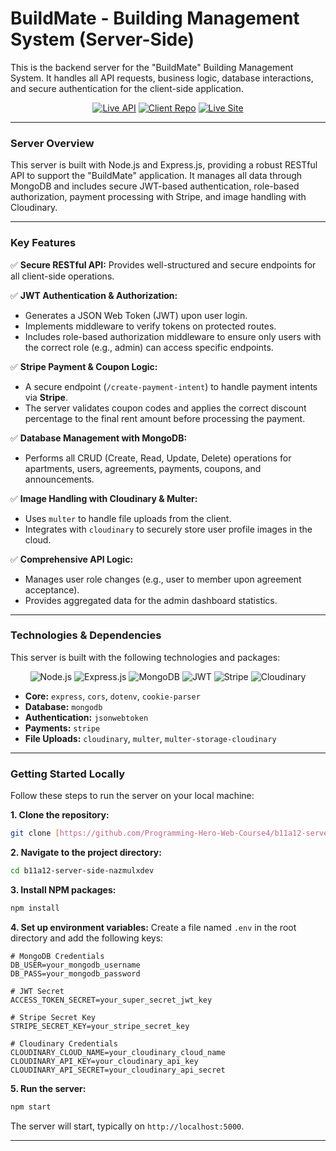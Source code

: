 # BuildMate - Building Management System (Server-Side)

This is the backend server for the "BuildMate" Building Management System. It handles all API requests, business logic, database interactions, and secure authentication for the client-side application.

<div align="center">

[![Live API](https://img.shields.io/badge/Live_API-Online-blueviolet?style=for-the-badge)](https://my-house-server.vercel.app/)
[![Client Repo](https://img.shields.io/badge/Client_Repo-GitHub-333?style=for-the-badge&logo=github)](https://github.com/Programming-Hero-Web-Course4/b11a12-client-side-nazmulxdev)
[![Live Site](https://img.shields.io/badge/Live_Site-my--house.web.app-blue?style=for-the-badge&logo=firebase)](https://my-house-6de15.web.app/)

</div>

---

### **Server Overview**

This server is built with Node.js and Express.js, providing a robust RESTful API to support the "BuildMate" application. It manages all data through MongoDB and includes secure JWT-based authentication, role-based authorization, payment processing with Stripe, and image handling with Cloudinary.

---

### **Key Features**

✅ **Secure RESTful API:** Provides well-structured and secure endpoints for all client-side operations.

✅ **JWT Authentication & Authorization:**
* Generates a JSON Web Token (JWT) upon user login.
* Implements middleware to verify tokens on protected routes.
* Includes role-based authorization middleware to ensure only users with the correct role (e.g., admin) can access specific endpoints.

✅ **Stripe Payment & Coupon Logic:**
* A secure endpoint (`/create-payment-intent`) to handle payment intents via **Stripe**.
* The server validates coupon codes and applies the correct discount percentage to the final rent amount before processing the payment.

✅ **Database Management with MongoDB:**
* Performs all CRUD (Create, Read, Update, Delete) operations for apartments, users, agreements, payments, coupons, and announcements.

✅ **Image Handling with Cloudinary & Multer:**
* Uses `multer` to handle file uploads from the client.
* Integrates with `cloudinary` to securely store user profile images in the cloud.

✅ **Comprehensive API Logic:**
* Manages user role changes (e.g., user to member upon agreement acceptance).
* Provides aggregated data for the admin dashboard statistics.

---

### **Technologies & Dependencies**

This server is built with the following technologies and packages:

<p align="center">
  <img src="https://img.shields.io/badge/Node.js-339933?style=for-the-badge&logo=nodedotjs&logoColor=white" alt="Node.js" />
  <img src="https://img.shields.io/badge/Express.js-000000?style=for-the-badge&logo=express&logoColor=white" alt="Express.js" />
  <img src="https://img.shields.io/badge/MongoDB-47A248?style=for-the-badge&logo=mongodb&logoColor=white" alt="MongoDB" />
  <img src="https://img.shields.io/badge/JWT-000000?style=for-the-badge&logo=jsonwebtokens&logoColor=white" alt="JWT" />
  <img src="https://img.shields.io/badge/Stripe-626CD9?style=for-the-badge&logo=stripe&logoColor=white" alt="Stripe" />
  <img src="https://img.shields.io/badge/Cloudinary-3448C5?style=for-the-badge&logo=cloudinary&logoColor=white" alt="Cloudinary" />
</p>

* **Core:** `express`, `cors`, `dotenv`, `cookie-parser`
* **Database:** `mongodb`
* **Authentication:** `jsonwebtoken`
* **Payments:** `stripe`
* **File Uploads:** `cloudinary`, `multer`, `multer-storage-cloudinary`

---

### **Getting Started Locally**

Follow these steps to run the server on your local machine:

**1. Clone the repository:**
```bash
git clone [https://github.com/Programming-Hero-Web-Course4/b11a12-server-side-nazmulxdev.git](https://github.com/Programming-Hero-Web-Course4/b11a12-server-side-nazmulxdev.git)
```

**2. Navigate to the project directory:**
```bash
cd b11a12-server-side-nazmulxdev
```

**3. Install NPM packages:**
```bash
npm install
```

**4. Set up environment variables:**
Create a file named `.env` in the root directory and add the following keys:
```.env
# MongoDB Credentials
DB_USER=your_mongodb_username
DB_PASS=your_mongodb_password

# JWT Secret
ACCESS_TOKEN_SECRET=your_super_secret_jwt_key

# Stripe Secret Key
STRIPE_SECRET_KEY=your_stripe_secret_key

# Cloudinary Credentials
CLOUDINARY_CLOUD_NAME=your_cloudinary_cloud_name
CLOUDINARY_API_KEY=your_cloudinary_api_key
CLOUDINARY_API_SECRET=your_cloudinary_api_secret
```

**5. Run the server:**
```bash
npm start
```
The server will start, typically on `http://localhost:5000`.

---
